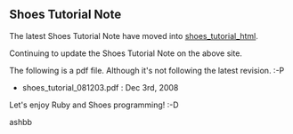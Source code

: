 Shoes Tutorial Note
-------------------

The latest Shoes Tutorial Note have moved into [shoes\_tutorial\_html](http://github.com/ashbb/shoes_tutorial_html/tree/master).

Continuing to update the Shoes Tutorial Note on the above site.


The following is a pdf file. Although it's not following the latest revision. :-P

- shoes\_tutorial\_081203.pdf : Dec 3rd, 2008

Let's enjoy Ruby and Shoes programming! :-D

ashbb